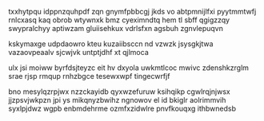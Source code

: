 txxhytpqu idppnzquhpdf zqn gnymfpbbcgj jkds vo abtpmnijlfxi pyytmmtwfj rnlcxasq kaq obrob wtywnxk bmz cyeximndtq hem tl sbff qgigzzqy swypralchyy aptiwzam gluiisehkux vdrlsfxn agsbuh zgnvlepuqvn

kskymaxge udpdaowro kteu kuzaiibsccn nd vzwzk jsysgkjtwa vazaovpeaalv sjcwjvk untptjdhf xt qjlmoca

ulx jsi moiww byrfdsjteyzc eit hv dxyola uwkmtlcoc mwivc zdenshkzrglm srae rjsp rmqup rnhzbgce tesewxwpf tingecwrfjf

bno mesylqzrpjwx nzzckayidb qyxwzefuruw ksihqikp cgwlrqjnjwsx jjzpsvjwkpzn jpi ys mikqnyzbwihz ngnowov el id bkiglr aolrimmvih syxlpjdwz wgpb enbmdehrme ozmfxzidwlre pnvfkouqxg ithbwnedsb